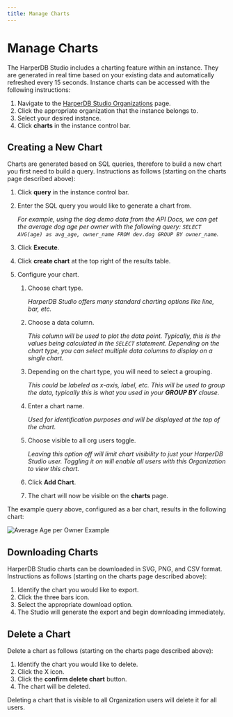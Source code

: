 ```yaml
---
title: Manage Charts
---
```


# Manage Charts

The HarperDB Studio includes a charting feature within an instance. They are generated in real time based on your existing data and automatically refreshed every 15 seconds. Instance charts can be accessed with the following instructions:

1. Navigate to the [HarperDB Studio Organizations](https:/studio.harperdb.io/organizations) page.
1. Click the appropriate organization that the instance belongs to.
1. Select your desired instance.
1. Click **charts** in the instance control bar.

## Creating a New Chart

Charts are generated based on SQL queries, therefore to build a new chart you first need to build a query. Instructions as follows (starting on the charts page described above):

1. Click **query** in the instance control bar.
1. Enter the SQL query you would like to generate a chart from.

    _For example, using the dog demo data from the API Docs, we can get the average dog age per owner with the following query: `SELECT AVG(age) as avg_age, owner_name FROM dev.dog GROUP BY owner_name`._
1. Click **Execute**.
1. Click **create chart** at the top right of the results table.
1. Configure your chart.
   1. Choose chart type.

       _HarperDB Studio offers many standard charting options like line, bar, etc._
   1. Choose a data column.

       _This column will be used to plot the data point. Typically, this is the values being calculated in the `SELECT` statement. Depending on the chart type, you can select multiple data columns to display on a single chart._
   1. Depending on the chart type, you will need to select a grouping.

       _This could be labeled as x-axis, label, etc. This will be used to group the data, typically this is what you used in your **GROUP BY** clause._
   1. Enter a chart name.

       _Used for identification purposes and will be displayed at the top of the chart._
   1. Choose visible to all org users toggle.

       _Leaving this option off will limit chart visibility to just your HarperDB Studio user. Toggling it on will enable all users with this Organization to view this chart._
   1. Click **Add Chart**.
   1. The chart will now be visible on the **charts** page.

The example query above, configured as a bar chart, results in the following chart:

![Average Age per Owner Example](/img/v4.2/ave-age-per-owner-ex.png)

## Downloading Charts

HarperDB Studio charts can be downloaded in SVG, PNG, and CSV format. Instructions as follows (starting on the charts page described above):

1. Identify the chart you would like to export.
1. Click the three bars icon.
1. Select the appropriate download option.
1. The Studio will generate the export and begin downloading immediately.

## Delete a Chart

Delete a chart as follows (starting on the charts page described above):

1. Identify the chart you would like to delete.
1. Click the X icon.
1. Click the **confirm delete chart** button.
1. The chart will be deleted.

Deleting a chart that is visible to all Organization users will delete it for all users.
